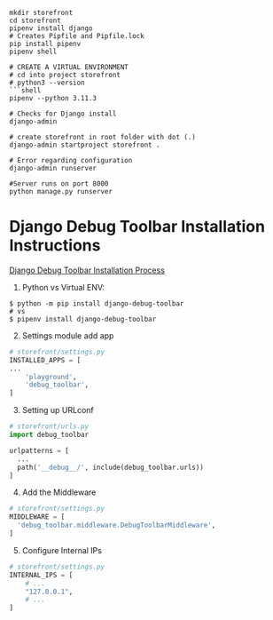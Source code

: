 ````shell
mkdir storefront
cd storefront
pipenv install django
# Creates Pipfile and Pipfile.lock
pip install pipenv
pipenv shell

# CREATE A VIRTUAL ENVIRONMENT
# cd into project storefront
# python3 --version
```shell
pipenv --python 3.11.3
````

```shell
# Checks for Django install
django-admin

# create storefront in root folder with dot (.)
django-admin startproject storefront .

# Error regarding configuration
django-admin runserver

#Server runs on port 8000
python manage.py runserver
```

# Django Debug Toolbar Installation Instructions

[Django Debug Toolbar Installation Process](https://django-debug-toolbar.readthedocs.io/en/latest/installation.html)

1. Python vs Virtual ENV:

```shell
$ python -m pip install django-debug-toolbar
# vs
$ pipenv install django-debug-toolbar
```

2. Settings module add app

```python
# storefront/settings.py
INSTALLED_APPS = [
...
    'playground',
    'debug_toolbar',
]
```

3. Setting up URLconf

```python
# storefront/urls.py
import debug_toolbar

urlpatterns = [
  ...
  path('__debug__/', include(debug_toolbar.urls))
]
```

4. Add the Middleware

```python
# storefront/settings.py
MIDDLEWARE = [
  'debug_toolbar.middleware.DebugToolbarMiddleware',
]
```

5. Configure Internal IPs

```python
# storefront/settings.py
INTERNAL_IPS = [
    # ...
    "127.0.0.1",
    # ...
]
```
